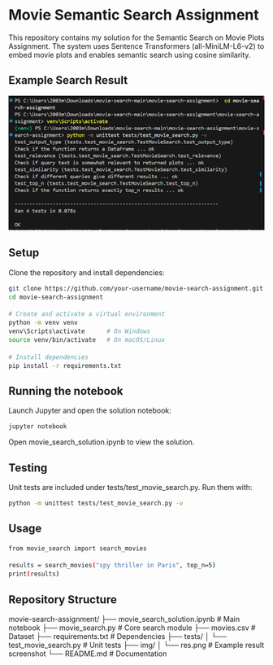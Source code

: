# Movie Semantic Search Assignment
This repository contains my solution for the Semantic Search on Movie Plots Assignment.
The system uses Sentence Transformers
 (all-MiniLM-L6-v2) to embed movie plots and enables semantic search using cosine similarity.

## Example Search Result

![Search Result](img/res.png)

## Setup
Clone the repository and install dependencies:
```bash
git clone https://github.com/your-username/movie-search-assignment.git
cd movie-search-assignment

# Create and activate a virtual environment
python -m venv venv
venv\Scripts\activate      # On Windows
source venv/bin/activate   # On macOS/Linux

# Install dependencies
pip install -r requirements.txt


```
## Running the notebook
Launch Jupyter and open the solution notebook:
```bash
jupyter notebook
```
Open movie_search_solution.ipynb to view the solution.

## Testing
Unit tests are included under tests/test_movie_search.py. Run them with:
```bash
python -m unittest tests/test_movie_search.py -v
```
## Usage
```bash
from movie_search import search_movies

results = search_movies("spy thriller in Paris", top_n=5)
print(results)
```

## Repository Structure
movie-search-assignment/
├── movie_search_solution.ipynb   # Main notebook
├── movie_search.py               # Core search module
├── movies.csv                    # Dataset
├── requirements.txt              # Dependencies
├── tests/
│   └── test_movie_search.py       # Unit tests
├── img/
│   └── res.png                    # Example result screenshot
└── README.md                     # Documentation



